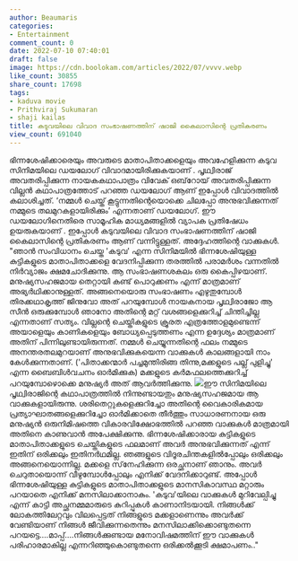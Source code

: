 ```yaml
---
author: Beaumaris
categories:
- Entertainment
comment_count: 0
date: 2022-07-10 07:40:01
draft: false
image: https://cdn.boolokam.com/articles/2022/07/vvvv.webp
like_count: 30855
share_count: 17698
tags:
- kaduva movie
- Prithviraj Sukumaran
- shaji kailas
title: കടുവയിലെ വിവാദ സംഭാഷണത്തിന് ഷാജി കൈലാസിന്റെ പ്രതികരണം
view_count: 691040
---
```


ഭിന്നശേഷിക്കാരെയും അവരുടെ മാതാപിതാക്കളെയും അവഹേളിക്കുന്ന കടുവ സിനിമയിലെ ഡയലോഗ് വിവാദമായിരിക്കുകയാണ് . പൃഥ്വിരാജ് അവതരിപ്പിക്കുന്ന നായകകഥാപാത്രം വിവേക് ഒബ്‌റോയ് അവതരിപ്പിക്കുന്ന വില്ലൻ കഥാപാത്രത്തോട് പറഞ്ഞ ഡയലോഗ് ആണ് ഇപ്പോൾ വിവാദത്തിൽ കലാശിച്ചത്. ‘നമ്മൾ ചെയ്ത് കൂട്ടുന്നതിന്റെയൊക്കെ ചിലപ്പോ അനുഭവിക്കുന്നത് നമ്മുടെ തലമുറകളായിരിക്കും’ എന്നതാണ് ഡയലോഗ്. ഈ ഡയലോഗിനെതിരെ സാമൂഹിക മാധ്യമങ്ങളിൽ വ്യാപക പ്രതിഷേധം ഉയരുകയാണ് . ഇപ്പോൾ കടുവയിലെ വിവാദ സംഭാഷണത്തിന് ഷാജി കൈലാസിന്റെ പ്രതികരണം ആണ് വന്നിട്ടുള്ളത്. അദ്ദേഹത്തിന്റെ വാക്കുകൾ. "ഞാന്‍ സംവിധാനം ചെയ്ത 'കടുവ' എന്ന സിനിമയില്‍ ഭിന്നശേഷിയുള്ള കുട്ടികളുടെ മാതാപിതാക്കളെ വേദനിപ്പിക്കുന്ന തരത്തില്‍ പരാമര്‍ശം വന്നതില്‍ നിര്‍വ്യാജം ക്ഷമചോദിക്കുന്നു. ആ സംഭാഷണശകലം ഒരു കൈപ്പിഴയാണ്. മനുഷ്യസഹജമായ തെറ്റായി കണ്ട് പൊറുക്കണം എന്ന് മാത്രമാണ് അഭ്യര്‍ഥിക്കാനുള്ളത്. അങ്ങനെയൊരു സംഭാഷണം എഴുതുമ്പോള്‍ തിരക്കഥാകൃത്ത് ജിനുവോ അത് പറയുമ്പോള്‍ നായകനായ പൃഥ്വിരാജോ ആ സീന്‍ ഒരുക്കുമ്പോള്‍ ഞാനോ അതിന്റെ മറ്റ് വശങ്ങളെക്കുറിച്ച് ചിന്തിച്ചില്ല എന്നതാണ് സത്യം. വില്ലന്റെ ചെയ്തികളുടെ ക്രൂരത എത്രത്തോളമുണ്ടെന്ന് അയാളെയും കാണികളെയും ബോധ്യപ്പെടുത്തണം എന്ന ഉദ്ദേശ്യം മാത്രമാണ് അതിന് പിന്നിലുണ്ടായിരുന്നത്. നമ്മള്‍ ചെയ്യുന്നതിന്റെ ഫലം നമ്മുടെ അനന്തരതലമുറയാണ് അനുഭവിക്കുകയെന്ന വാക്കുകള്‍ കാലങ്ങളായി നാം കേള്‍ക്കുന്നതാണ്. ('പിതാക്കന്മാര്‍ പച്ചമുന്തിരിങ്ങ തിന്നു,മക്കളുടെ പല്ല് പുളിച്ചു' എന്ന ബൈബിള്‍വചനം ഓര്‍മിക്കുക) മക്കളുടെ കര്‍മഫലത്തെക്കുറിച്ച് പറയുമ്പോഴൊക്കെ മനുഷ്യര്‍ അത് ആവര്‍ത്തിക്കുന്നു. ![](https://cdn.boolokam.com/articles/2022/07/vvvv.webp)ഈ സിനിമയിലെ പൃഥ്വിരാജിന്റെ കഥാപാത്രത്തില്‍ നിന്നുണ്ടായതും മനുഷ്യസഹജമായ ആ വാക്കുകളായിരുന്നു. ശരിതെറ്റുകളെക്കുറിച്ചോ അതിന്റെ വൈകാരികമായ പ്രത്യാഘാതങ്ങളെക്കുറിച്ചോ ഓര്‍മിക്കാതെ തീര്‍ത്തും സാധാരണനായ ഒരു മനുഷ്യന്‍ ഒരുനിമിഷത്തെ വികാരവിക്ഷോഭത്തില്‍ പറഞ്ഞ വാക്കുകള്‍ മാത്രമായി അതിനെ കാണുവാന്‍ അപേക്ഷിക്കുന്നു. ഭിന്നശേഷിക്കാരായ കുട്ടികളുടെ മാതാപിതാക്കളുടെ ചെയ്തികളുടെ ഫലമാണ് അവര്‍ അനുഭവിക്കുന്നത് എന്ന് ഇതിന് ഒരിക്കലും ഇതിനര്‍ഥമില്ല. ഞങ്ങളുടെ വിദൂരചിന്തകളില്‍പ്പോലും ഒരിക്കലും അങ്ങനെയൊന്നില്ല. മക്കളെ സ്‌നേഹിക്കുന്ന ഒരച്ഛനാണ് ഞാനും. അവര്‍ ചെറുതായൊന്ന് വീഴുമ്പോള്‍പ്പോലും എനിക്ക് വേദനിക്കാറുണ്ട്. അപ്പോള്‍ ഭിന്നശേഷിയുള്ള കുട്ടികളുടെ മാതാപിതാക്കളുടെ മാനസികാവസ്ഥ മറ്റാരും പറയാതെ എനിക്ക് മനസിലാക്കാനാകും. 'കടുവ'യിലെ വാക്കുകള്‍ മുറിവേല്പിച്ചു എന്ന് കാട്ടി അച്ഛനമ്മമാരുടെ കുറിപ്പുകള്‍ കാണാനിടയായി. നിങ്ങള്‍ക്ക് ലോകത്തിലേറ്റവും വിലപ്പെട്ടത് നിങ്ങളുടെ മക്കളാണെന്നും അവര്‍ക്ക് വേണ്ടിയാണ് നിങ്ങള്‍ ജീവിക്കുന്നതെന്നും മനസിലാക്കിക്കൊണ്ടുതന്നെ പറയട്ടെ....മാപ്പ്....നിങ്ങള്‍ക്കുണ്ടായ മനോവിഷമത്തിന് ഈ വാക്കുകള്‍ പരിഹാരമാകില്ല എന്നറിഞ്ഞുകൊണ്ടുതന്നെ ഒരിക്കല്‍ക്കൂടി ക്ഷമാപണം.."